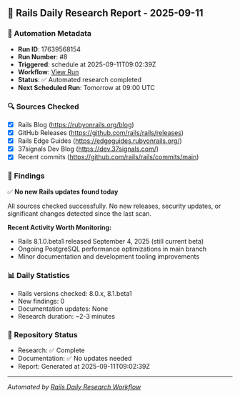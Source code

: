 ## 📅 Rails Daily Research Report - 2025-09-11

### 🤖 Automation Metadata
- **Run ID**: 17639568154
- **Run Number**: #8
- **Triggered**: schedule at 2025-09-11T09:02:39Z
- **Workflow**: [View Run](https://github.com/jeremedia/rails-8-claude-guide/actions/runs/17639568154)
- **Status**: ✅ Automated research completed
- **Next Scheduled Run**: Tomorrow at 09:00 UTC

### 🔍 Sources Checked
- [x] Rails Blog (https://rubyonrails.org/blog)
- [x] GitHub Releases (https://github.com/rails/rails/releases)
- [x] Rails Edge Guides (https://edgeguides.rubyonrails.org/)
- [x] 37signals Dev Blog (https://dev.37signals.com/)
- [x] Recent commits (https://github.com/rails/rails/commits/main)

### 📰 Findings

✅ **No new Rails updates found today**

All sources checked successfully. No new releases, security updates, or significant changes detected since the last scan.

**Recent Activity Worth Monitoring:**
- Rails 8.1.0.beta1 released September 4, 2025 (still current beta)
- Ongoing PostgreSQL performance optimizations in main branch
- Minor documentation and development tooling improvements

### 📊 Daily Statistics
- Rails versions checked: 8.0.x, 8.1.beta1
- New findings: 0
- Documentation updates: None
- Research duration: ~2-3 minutes

### 🔄 Repository Status
- Research: ✅ Complete
- Documentation: ✅ No updates needed
- Report: Generated at 2025-09-11T09:02:39Z

---
*Automated by [Rails Daily Research Workflow](https://github.com/jeremedia/rails-8-claude-guide/blob/main/.github/workflows/rails-daily-research.yml)*